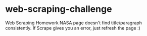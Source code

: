 # web-scraping-challenge
Web Scraping Homework
NASA page doesn't find title/paragraph consistently. If Scrape gives you an error, just refresh the page :)
